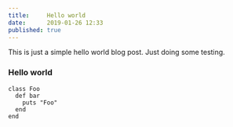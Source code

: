 ```yaml
---
title:     Hello world
date:      2019-01-26 12:33
published: true
---
```


This is just a simple hello world blog post. Just doing some testing.

### Hello world

```crystal
class Foo
  def bar
    puts "Foo"
  end
end
```
